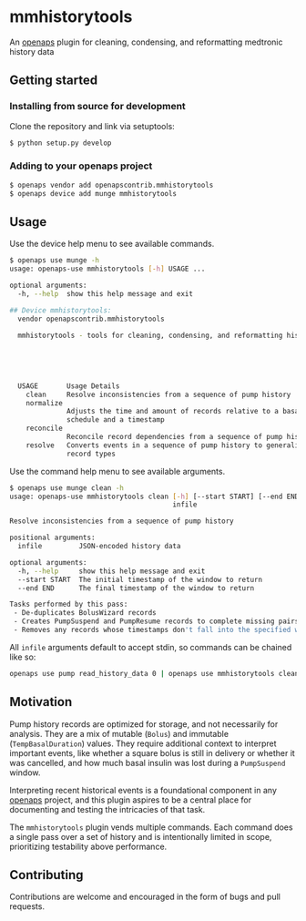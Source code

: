 # mmhistorytools
An [openaps](https://github.com/openaps/openaps) plugin for cleaning, condensing, and reformatting medtronic history data

## Getting started
### Installing from source for development
Clone the repository and link via setuptools:
```bash
$ python setup.py develop
```

### Adding to your openaps project
```bash
$ openaps vendor add openapscontrib.mmhistorytools
$ openaps device add munge mmhistorytools
```

## Usage
Use the device help menu to see available commands.
```bash
$ openaps use munge -h
usage: openaps-use mmhistorytools [-h] USAGE ...

optional arguments:
  -h, --help  show this help message and exit

## Device mmhistorytools:
  vendor openapscontrib.mmhistorytools
  
  mmhistorytools - tools for cleaning, condensing, and reformatting history data
  
  
  
      

  USAGE       Usage Details
    clean     Resolve inconsistencies from a sequence of pump history
    normalize
              Adjusts the time and amount of records relative to a basal
              schedule and a timestamp
    reconcile
              Reconcile record dependencies from a sequence of pump history
    resolve   Converts events in a sequence of pump history to generalized
              record types
```

Use the command help menu to see available arguments.
```bash
$ openaps use munge clean -h
usage: openaps-use mmhistorytools clean [-h] [--start START] [--end END]
                                        infile

Resolve inconsistencies from a sequence of pump history

positional arguments:
  infile         JSON-encoded history data

optional arguments:
  -h, --help     show this help message and exit
  --start START  The initial timestamp of the window to return
  --end END      The final timestamp of the window to return

Tasks performed by this pass:
 - De-duplicates BolusWizard records
 - Creates PumpSuspend and PumpResume records to complete missing pairs
 - Removes any records whose timestamps don't fall into the specified window
```

All `infile` arguments default to accept stdin, so commands can be chained like so:
```bash
openaps use pump read_history_data 0 | openaps use mmhistorytools clean --start 2015-06-13T17:37:58 | openaps use mmhistorytools reconcile | openaps use mmhistorytools resolve --now 2015-06-13T21:37:58 | openaps use mmhistorytools normalize --basal-profile basal.json --zero-at 2015-06-21T15:37:58
```

## Motivation
Pump history records are optimized for storage, and not necessarily for analysis. They are a mix of mutable (`Bolus`) and immutable (`TempBasalDuration`) values. They require additional context to interpret important events, like whether a square bolus is still in delivery or whether it was cancelled, and how much basal insulin was lost during a `PumpSuspend` window.

Interpreting recent historical events is a foundational component in any [openaps](https://github.com/openaps/openaps) project, and this plugin aspires to be a central place for documenting and testing the intricacies of that task.

The `mmhistorytools` plugin vends multiple commands. Each command does a single pass over a set of history and is intentionally limited in scope, prioritizing testability above performance.

## Contributing
Contributions are welcome and encouraged in the form of bugs and pull requests.